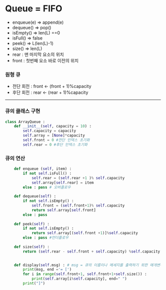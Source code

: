 Queue = FIFO
============
- enqueue(e) => append(e)
- dequeue() => pop()
- isEmpty() => len(L) ==0
- isFull() => false
- peek() => L(len(L)-1)
- size() => len(L)
- rear : 맨 마지막 요소의 위치    
- front : 첫번째 요소 바로 이전의 위치
     
### 원형 큐

- 전단 회전 : front <- (front + 1)%capacity
- 후단 회전 : rear <- (rear + 1)%capacity
------

### 큐의 클래스 구현
```python
class ArrayQueue :
    def __init__(self, capacity = 10) :
        self.capacity = capacity 
        self.array = [None]*capacity
        self.front = 0 #전단 인덱스 초기화
        self.rear = 0 #후단 인덱스 초기화
```
### 큐의 연산
```python        
    def enqueue (self, item) :
        if not self.isFull() :
            self.rear = (self.rear +1 )% self.capacity
            self.array[self.rear] = item
        else : pass # 오버플로우
        
    def dequeue(self) : 
        if not self.isEmpty() :
            self.front = (self.front+1)% self.capacity
            return self.array[self.front]
        else : pass
     
    def peek(self) :
        if not self.isEmpty() :
            return self.array[(self.front +1)]%self.capacity
        else : pass #언더플로우
        
    def size(self) :
        return (self.rear - self.front + self.capacity) %self.capacity
```

```python
    
    def display(self.msg) : # msg = 큐의 이름이나 메세지를 출력하기 위한 매개변수
        print(msg, end ='= [')
        for i in range(self.front+1, self.front+1+self.size()) :
            print(self.array[i%self.capacity], end=" ")
        print("]")                     
```
